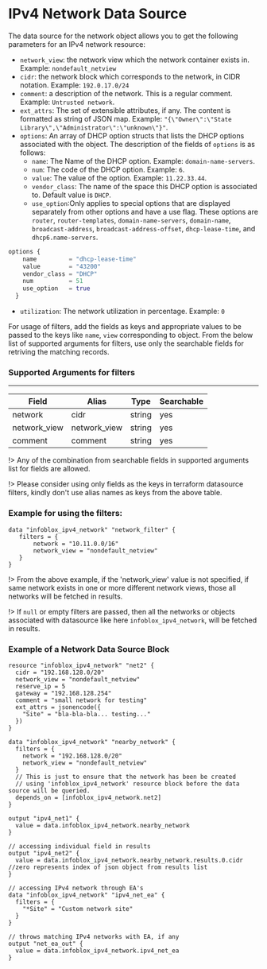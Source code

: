# IPv4 Network Data Source

The data source for the network object allows you to get the following parameters for an IPv4 network resource:

* `network_view`: the network view which the network container exists in. Example: `nondefault_netview`
* `cidr`: the network block which corresponds to the network, in CIDR notation. Example: `192.0.17.0/24`
* `comment`: a description of the network. This is a regular comment. Example: `Untrusted network`.
* `ext_attrs`: The set of extensible attributes, if any. The content is formatted as string of JSON map. Example: `"{\"Owner\":\"State Library\",\"Administrator\":\"unknown\"}"`.
* `options`: An array of DHCP option structs that lists the DHCP options associated with the object. The description of the fields of `options` is as follows:
    * `name`: The Name of the DHCP option. Example: `domain-name-servers`.
    * `num`: The code of the DHCP option. Example: `6`.
    * `value`: The value of the option. Example: `11.22.33.44`.
    * `vendor_class`: The name of the space this DHCP option is associated to. Default value is `DHCP`.
    * `use_option`:Only applies to special options that are displayed separately from other options and have a use flag. These options are `router`,
      `router-templates`, `domain-name-servers`, `domain-name`, `broadcast-address`, `broadcast-address-offset`, `dhcp-lease-time`, and `dhcp6.name-servers`.
```terraform
options {
    name         = "dhcp-lease-time"
    value        = "43200"
    vendor_class = "DHCP"
    num          = 51
    use_option   = true
  }
```
* `utilization`: The network utilization in percentage. Example: `0`

For usage of filters, add the fields as keys and appropriate values to be passed to the keys like `name`, `view` corresponding to object.
From the below list of supported arguments for filters,  use only the searchable fields for retriving the matching records.

### Supported Arguments for filters

-----
| Field        | Alias        | Type   | Searchable |
|--------------|--------------|--------|------------|
| network      | cidr         | string | yes        |
| network_view | network_view | string | yes        |
| comment      | comment      | string | yes        |

!> Any of the combination from searchable fields in supported arguments list for fields are allowed.

!> Please consider using only fields as the keys in terraform datasource filters, kindly don't use alias names as keys from the above table.

### Example for using the filters:
 ```hcl
 data "infoblox_ipv4_network" "network_filter" {
    filters = {
        network = "10.11.0.0/16"
        network_view = "nondefault_netview"
    }
 }
 ```

!> From the above example, if the 'network_view' value is not specified, if same network exists in one or more different network views, those
all networks will be fetched in results.

!> If `null` or empty filters are passed, then all the networks or objects associated with datasource like here `infoblox_ipv4_network`, will be fetched in results.

### Example of a Network Data Source Block

```hcl
resource "infoblox_ipv4_network" "net2" {
  cidr = "192.168.128.0/20"
  network_view = "nondefault_netview"
  reserve_ip = 5
  gateway = "192.168.128.254"
  comment = "small network for testing"
  ext_attrs = jsonencode({
    "Site" = "bla-bla-bla... testing..."
  })
}

data "infoblox_ipv4_network" "nearby_network" {
  filters = {
    network = "192.168.128.0/20"
    network_view = "nondefault_netview"
  }
  // This is just to ensure that the network has been be created
  // using 'infoblox_ipv4_network' resource block before the data source will be queried.
  depends_on = [infoblox_ipv4_network.net2]
}

output "ipv4_net1" {
  value = data.infoblox_ipv4_network.nearby_network
}

// accessing individual field in results
output "ipv4_net2" {
  value = data.infoblox_ipv4_network.nearby_network.results.0.cidr //zero represents index of json object from results list
}

// accessing IPv4 network through EA's
data "infoblox_ipv4_network" "ipv4_net_ea" {
  filters = {
    "*Site" = "Custom network site"
  }
}

// throws matching IPv4 networks with EA, if any
output "net_ea_out" {
  value = data.infoblox_ipv4_network.ipv4_net_ea
}
```
